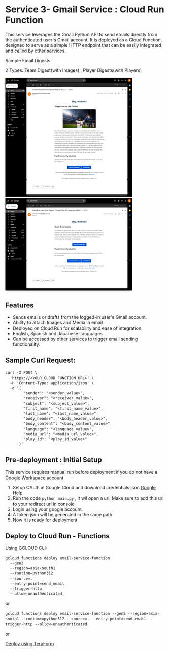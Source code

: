 # Service 3- Gmail Service : Cloud Run Function

This service leverages the Gmail Python API to send emails directly from the authenticated user's Gmail account. It is deployed as a Cloud Function, designed to serve as a simple HTTP endpoint that can be easily integrated and called by other services.

Sample Email Digests: 

2 Types: Team Digest(with Images) , Player Digests(with Players)

<img src="/images/gmail-team_digest_english.png" width="400"/> <img src="/images/gmail-player_digest_english.png" width="400"/>


## Features

- Sends emails or drafts from the logged-in user's Gmail account.
- Ability to attach Images and Media in email
- Deployed on Cloud Run for scalability and ease of integration.
- English, Spanish and Japanese Languages 
- Can be accessed by other services to trigger email sending functionality.

## Sample Curl Request:
```
curl -X POST \
  'https://<YOUR_CLOUD_FUNCTION_URL>' \
  -H 'Content-Type: application/json' \
  -d '{
        "sender": "<sender_value>",
        "receiver": "<receiver_value>",
        "subject": "<subject_value>",
        "first_name": "<first_name_value>",
        "last_name": "<last_name_value>",
        "body_header": "<body_header_value>",
        "body_content": "<body_content_value>",
        "language": "<language_value>",
        "media_url": "<media_url_value>",
        "play_id": "<play_id_value>"
      }'

```

## Pre-deployment : Initial Setup
This service requires manual run before deployment if you do not have a Google Workspace account

1. Setup OAuth in Google Cloud and download credentials.json [Google Help](https://support.google.com/cloud/answer/6158849?hl=en)
2. Run the code ```python main.py``` ,  it wil open a url. Make sure to add this url to your redirect uri in console
3. Login using your google account
4. A token.json will be generated in the same path
5. Now it is ready for deployment

## Deploy to Cloud Run - Functions

Using GCLOUD CLI:
```
gcloud functions deploy email-service-function 
  --gen2 
  --region=asia-south1 
  --runtime=python312 
  --source=. 
  --entry-point=send_email 
  --trigger-http
  --allow-unauthenticated
```

or 

```gcloud functions deploy email-service-function --gen2 --region=asia-south1 --runtime=python312 --source=. --entry-point=send_email --trigger-http --allow-unauthenticated```

or 

[Deploy using TeraForm](https://cloud.google.com/functions/docs/samples/functions-v2-basic)
